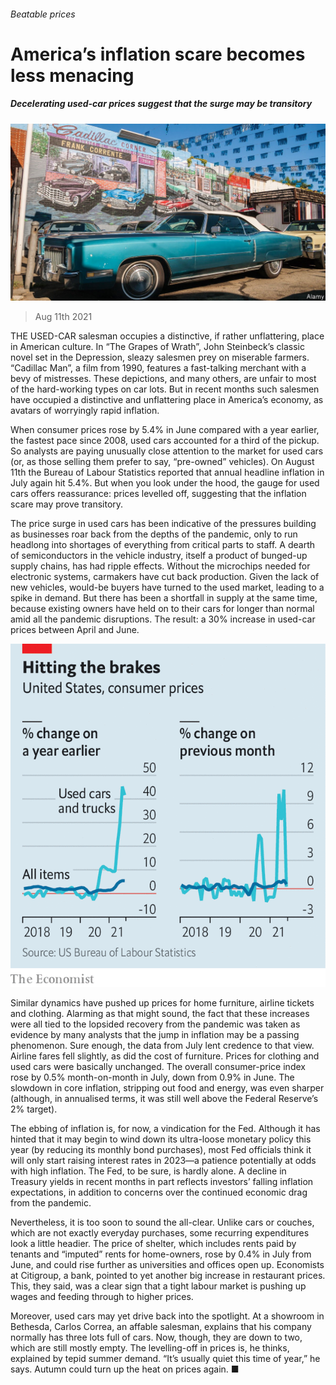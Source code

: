 ###### Beatable prices

# America’s inflation scare becomes less menacing 

##### Decelerating used-car prices suggest that the surge may be transitory 

![image](images/20210814_fnp501.jpg) 

> Aug 11th 2021 

THE USED-CAR salesman occupies a distinctive, if rather unflattering, place in American culture. In “The Grapes of Wrath”, John Steinbeck’s classic novel set in the Depression, sleazy salesmen prey on miserable farmers. “Cadillac Man”, a film from 1990, features a fast-talking merchant with a bevy of mistresses. These depictions, and many others, are unfair to most of the hard-working types on car lots. But in recent months such salesmen have occupied a distinctive and unflattering place in America’s economy, as avatars of worryingly rapid inflation.

When consumer prices rose by 5.4% in June compared with a year earlier, the fastest pace since 2008, used cars accounted for a third of the pickup. So analysts are paying unusually close attention to the market for used cars (or, as those selling them prefer to say, “pre-owned” vehicles). On August 11th the Bureau of Labour Statistics reported that annual headline inflation in July again hit 5.4%. But when you look under the hood, the gauge for used cars offers reassurance: prices levelled off, suggesting that the inflation scare may prove transitory.


The price surge in used cars has been indicative of the pressures building as businesses roar back from the depths of the pandemic, only to run headlong into shortages of everything from critical parts to staff. A dearth of semiconductors in the vehicle industry, itself a product of bunged-up supply chains, has had ripple effects. Without the microchips needed for electronic systems, carmakers have cut back production. Given the lack of new vehicles, would-be buyers have turned to the used market, leading to a spike in demand. But there has been a shortfall in supply at the same time, because existing owners have held on to their cars for longer than normal amid all the pandemic disruptions. The result: a 30% increase in used-car prices between April and June.

![image](images/20210814_fnc992.png) 


Similar dynamics have pushed up prices for home furniture, airline tickets and clothing. Alarming as that might sound, the fact that these increases were all tied to the lopsided recovery from the pandemic was taken as evidence by many analysts that the jump in inflation may be a passing phenomenon. Sure enough, the data from July lent credence to that view. Airline fares fell slightly, as did the cost of furniture. Prices for clothing and used cars were basically unchanged. The overall consumer-price index rose by 0.5% month-on-month in July, down from 0.9% in June. The slowdown in core inflation, stripping out food and energy, was even sharper (although, in annualised terms, it was still well above the Federal Reserve’s 2% target).

The ebbing of inflation is, for now, a vindication for the Fed. Although it has hinted that it may begin to wind down its ultra-loose monetary policy this year (by reducing its monthly bond purchases), most Fed officials think it will only start raising interest rates in 2023—a patience potentially at odds with high inflation. The Fed, to be sure, is hardly alone. A decline in Treasury yields in recent months in part reflects investors’ falling inflation expectations, in addition to concerns over the continued economic drag from the pandemic.

Nevertheless, it is too soon to sound the all-clear. Unlike cars or couches, which are not exactly everyday purchases, some recurring expenditures look a little headier. The price of shelter, which includes rents paid by tenants and “imputed” rents for home-owners, rose by 0.4% in July from June, and could rise further as universities and offices open up. Economists at Citigroup, a bank, pointed to yet another big increase in restaurant prices. This, they said, was a clear sign that a tight labour market is pushing up wages and feeding through to higher prices.

Moreover, used cars may yet drive back into the spotlight. At a showroom in Bethesda, Carlos Correa, an affable salesman, explains that his company normally has three lots full of cars. Now, though, they are down to two, which are still mostly empty. The levelling-off in prices is, he thinks, explained by tepid summer demand. “It’s usually quiet this time of year,” he says. Autumn could turn up the heat on prices again. ■

